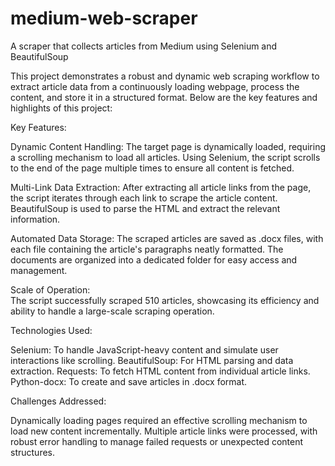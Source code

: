 # medium-web-scraper
A scraper that collects articles from Medium using Selenium and BeautifulSoup

This project demonstrates a robust and dynamic web scraping workflow to extract article data from a continuously loading webpage, process the content, and store it in a structured format. Below are the key features and highlights of this project:

  Key Features:
  
Dynamic Content Handling:
The target page is dynamically loaded, requiring a scrolling mechanism to load all articles. Using Selenium, the script scrolls to the end of the page multiple times to ensure all content is fetched.

Multi-Link Data Extraction:
After extracting all article links from the page, the script iterates through each link to scrape the article content. BeautifulSoup is used to parse the HTML and extract the relevant information.

Automated Data Storage:
The scraped articles are saved as .docx files, with each file containing the article's paragraphs neatly formatted. The documents are organized into a dedicated folder for easy access and management.

Scale of Operation:  
The script successfully scraped 510 articles, showcasing its efficiency and ability to handle a large-scale scraping operation.


  Technologies Used:
  
Selenium: To handle JavaScript-heavy content and simulate user interactions like scrolling.
BeautifulSoup: For HTML parsing and data extraction.
Requests: To fetch HTML content from individual article links.
Python-docx: To create and save articles in .docx format.

  Challenges Addressed:

Dynamically loading pages required an effective scrolling mechanism to load new content incrementally.
Multiple article links were processed, with robust error handling to manage failed requests or unexpected content structures.
